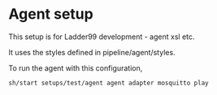 # Agent setup

This setup is for Ladder99 development - agent xsl etc.

It uses the styles defined in pipeline/agent/styles.

To run the agent with this configuration,

    sh/start setups/test/agent agent adapter mosquitto play
